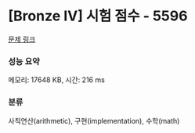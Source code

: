 # [Bronze IV] 시험 점수 - 5596 

[문제 링크](https://www.acmicpc.net/problem/5596) 

### 성능 요약

메모리: 17648 KB, 시간: 216 ms

### 분류

사칙연산(arithmetic), 구현(implementation), 수학(math)

